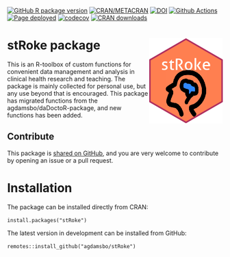 <!-- badges: start -->
[![GitHub R package version](https://img.shields.io/github/r-package/v/agdamsbo/stRoke)](https://github.com/agdamsbo/stRoke)
[![CRAN/METACRAN](https://img.shields.io/cran/v/stRoke)](https://CRAN.R-project.org/package=stRoke)
[![DOI](https://zenodo.org/badge/DOI/10.5281/zenodo.7572023.svg)](https://doi.org/10.5281/zenodo.7572023)
[![Github Actions](https://github.com/agdamsbo/stRoke/actions/workflows/R-CMD-check.yaml/badge.svg)](https://github.com/agdamsbo/stRoke/actions/workflows/R-CMD-check.yaml)
[![Page deployed](https://github.com/agdamsbo/stRoke/actions/workflows/pages/pages-build-deployment/badge.svg)](https://github.com/agdamsbo/stRoke/actions/workflows/pages/pages-build-deployment)
[![codecov](https://codecov.io/github/agdamsbo/stRoke/branch/main/graph/badge.svg?token=U0RBZYSKG5)](https://codecov.io/github/agdamsbo/stRoke)
[![CRAN downloads](https://cranlogs.r-pkg.org/badges/grand-total/stRoke)](https://cran.r-project.org/package=stRoke)
<!-- badges: end -->

# stRoke package <img src="man/figures/hexlogo.png" align="right" />

This is an R-toolbox of custom functions for convenient data management and analysis in clinical health research and teaching.
The package is mainly collected for personal use, but any use beyond that is encouraged.
This package has migrated functions from the agdamsbo/daDoctoR-package, and new functions has been added.

## Contribute

This package is [shared on GitHub](https://github.com/agdamsbo/stRoke), and you are very welcome to contribute by opening an issue or a pull request.

# Installation

The package can be installed directly from CRAN:

```
install.packages("stRoke")
```

The latest version in development can be installed from GitHub:

```
remotes::install_github("agdamsbo/stRoke")
```
